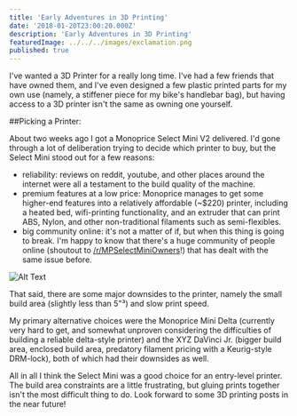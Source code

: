 ```yaml
---
title: 'Early Adventures in 3D Printing'
date: '2018-01-20T23:00:20.000Z'
description: 'Early Adventures in 3D Printing'
featuredImage: ../../../images/exclamation.png
published: true
---
```


I've wanted a 3D Printer for a really long time. I've had a few friends that have owned them, and I've even designed a few plastic printed parts for my own use (namely, a stiffener piece for my bike's handlebar bag), but having access to a 3D printer isn't the same as owning one yourself.

##Picking a Printer:

About two weeks ago I got a Monoprice Select Mini V2 delivered. I'd gone through a lot of deliberation trying to decide which printer to buy, but the Select Mini stood out for a few reasons:

- reliability: reviews on reddit, youtube, and other places around the internet were all a testament to the build quality of the machine.
- premium features at a low price: Monoprice manages to get some higher-end features into a relatively affordable (~\$220) printer, including a heated bed, wifi-printing functionality, and an extruder that can print ABS, Nylon, and other non-traditional filaments such as semi-flexibles.
- big community online: it's not a matter of if, but when this thing is going to break. I'm happy to know that there's a huge community of people online (shoutout to [/r/MPSelectMiniOwners](https://www.reddit.com/r/MPSelectMiniOwners/)!) that has dealt with the same issue before.

![Alt Text](https://media.giphy.com/media/3o7520vTKB17eC2Y9i/giphy.gif)

That said, there are some major downsides to the printer, namely the small build area (slightly less than 5"³) and slow print speed.

My primary alternative choices were the Monoprice Mini Delta (currently very hard to get, and somewhat unproven considering the difficulties of building a reliable delta-style printer) and the XYZ DaVinci Jr. (bigger build area, enclosed build area, predatory filament pricing with a Keurig-style DRM-lock), both of which had their downsides as well.

All in all I think the Select Mini was a good choice for an entry-level printer. The build area constraints are a little frustrating, but gluing prints together isn't the most difficult thing to do. Look forward to some 3D printing posts in the near future!
